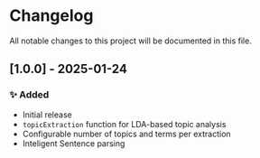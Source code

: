 # Changelog

All notable changes to this project will be documented in this file.

## [1.0.0] - 2025-01-24
### ✨ Added
- Initial release
- `topicExtraction` function for LDA-based topic analysis
- Configurable number of topics and terms per extraction
- Inteligent Sentence parsing
